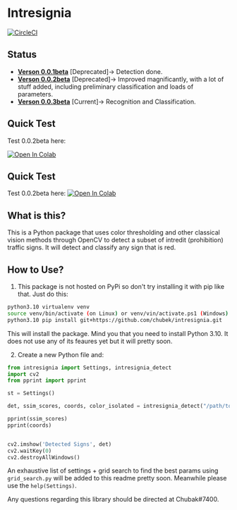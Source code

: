 # Intresignia

[![CircleCI](https://circleci.com/gh/Chubek/intresignia/tree/master.svg?style=shield)](https://circleci.com/gh/Chubek/intresignia/tree/master)

## Status
* [**Verson 0.0.1beta**](https://github.com/Chubek/intresignia/tree/ver0.0.1b) [Deprecated]-> Detection done.
* [**Verson 0.0.2beta**](https://github.com/Chubek/intresignia/tree/ver0.0.2b) [Deprecated]-> Improved magnificantly, with a lot of stuff added, including preliminary classification and loads of parameters.
* [**Verson 0.0.3beta**](https://github.com/Chubek/intresignia/tree/ver0.0.3b) [Current]-> Recognition and Classification.



## Quick Test

Test 0.0.2beta here:

[![Open In Colab](https://colab.research.google.com/assets/colab-badge.svg)](https://colab.research.google.com/github/Chubek/chubek/blob/master/detect_nb.ipynb)



## Quick Test

Test 0.0.2beta here:
[![Open In Colab](https://colab.research.google.com/assets/colab-badge.svg)](https://colab.research.google.com/github/Chubek/chubek/blob/master/detect_nb.ipynb)



## What is this?

This is a Python package that uses color thresholding and other classical vision methods through OpenCV to detect a subset of intredit (prohibition) traffic signs. It will detect and classify any sign that is red.


## How to Use?

1. This package is not hosted on PyPi so don't try installing it with pip like that. Just do this:

```bash
python3.10 virtualenv venv
source venv/bin/activate (on Linux) or venv/vin/activate.ps1 (Windows)
python3.10 pip install git+https://github.com/chubek/intresignia.git
```

This will install the package. Mind you that you need to install Python 3.10. It does not use any of its feaures yet but it will pretty soon.

2. Create a new Python file and:

```python
from intresignia import Settings, intresignia_detect
import cv2
from pprint import pprint

st = Settings()

det, ssim_scores, coords, color_isolated = intresignia_detect("/path/to/img.png", st)

pprint(ssim_scores)
pprint(coords)


cv2.imshow('Detected Signs', det)
cv2.waitKey(0)
cv2.destroyAllWindows()

```
An exhaustive list of settings + grid search to find the best params using `grid_search.py` will be added to this readme pretty soon. Meanwhile please use the `help(Settings)`.


Any questions regarding this library should be directed at Chubak#7400.